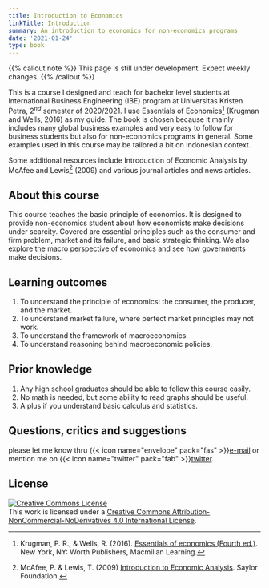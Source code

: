 ```yaml
---
title: Introduction to Economics
linkTitle: Introduction
summary: An introduction to economics for non-economics programs
date: '2021-01-24'
type: book
---
```


{{% callout note %}} This page is still under development. Expect weekly changes. {{% /callout %}}

This is a course I designed and teach for bachelor level students at International Business Engineering (IBE) program at Universitas Kristen Petra, 2$^{nd}$ semester of 2020/2021. I use Essentials of Economics[^1] (Krugman and Wells, 2016) as my guide. The book is chosen because it mainly includes many global business examples and very easy to follow for business students but also for non-economics programs in general. Some examples used in this course may be tailored a bit on Indonesian context.

Some additional resources include Introduction of Economic Analysis by McAfee and Lewis[^2] (2009) and various journal articles and news articles.

## About this course
This course teaches the basic principle of economics. It is designed to provide non-economics student about how economists make decisions under scarcity. Covered are essential principles such as the consumer and firm problem, market and its failure, and basic strategic thinking. We also explore the macro perspective of economics and see how governments make decisions.

## Learning outcomes
1.	To understand the principle of economics: the consumer, the producer, and the market.
2.	To understand market failure, where perfect market principles may not work.
3.	To understand the framework of macroeconomics.
4.	To understand reasoning behind macroeconomic policies.

## Prior knowledge
1. Any high school graduates should be able to follow this course easily.
2. No math is needed, but some ability to read graphs should be useful.
3. A plus if you understand basic calculus and statistics.

## Questions, critics and suggestions

please let me know thru {{< icon name="envelope" pack="fas" >}}<a href="mailto:krisna.gupta@outlook.com">e-mail</a> or mention me on {{< icon name="twitter" pack="fab" >}}[twitter](https://www.twitter.com/imedkrisna).

## License

<a rel="license" href="http://creativecommons.org/licenses/by-nc-nd/4.0/"><img alt="Creative Commons License" style="border-width:0" src="https://i.creativecommons.org/l/by-nc-nd/4.0/88x31.png" /></a><br />This work is licensed under a <a rel="license" href="http://creativecommons.org/licenses/by-nc-nd/4.0/">Creative Commons Attribution-NonCommercial-NoDerivatives 4.0 International License</a>.

[^1]: Krugman, P. R., & Wells, R. (2016). [Essentials of economics (Fourth ed.)](](https://www.periplus.com/p/9781464186653/essentials-of-economics?filter_name=essentials%20of%20economics)). New York, NY: Worth Publishers, Macmillan Learning.

[^2]: McAfee, P. & Lewis, T. (2009) [Introduction to Economic Analysis](https://open.umn.edu/opentextbooks/textbooks/47). Saylor Foundation.
